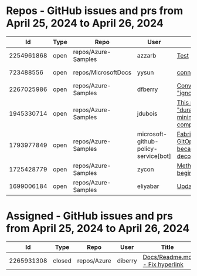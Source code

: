 # Repos - GitHub issues and prs from April 25, 2024 to April 26, 2024
|Id|Type|Repo|User|Title|Date|
|--|--|--|--|--|--|
|2254961868|open|repos/Azure-Samples|azzarb| [Test](https://api.github.com/repos/Azure-Samples/js-e2e-express-server/issues/45)|2024-04-21T08:18:05Z|
|723488556|open|repos/MicrosoftDocs|yysun| [connection.send vs axios](https://api.github.com/repos/MicrosoftDocs/mslearn-advocates.azure-functions-and-signalr/issues/16)|2020-10-16T19:42:14Z|
|2267025986|open|repos/Azure-Samples|dfberry| [Convert eslintignore to eslint "ignores" property](https://api.github.com/repos/Azure-Samples/azure-typescript-e2e-apps/issues/62)|2024-04-27T13:52:38Z|
|1945330714|open|repos/Azure-Samples|jdubois| [This repo doesn't meet the "durable ownership minimums" for Microsoft compliance](https://api.github.com/repos/Azure-Samples/js-e2e/issues/55)|2023-10-16T14:19:48Z|
|1793977849|open|repos/Azure-Samples|microsoft-github-policy-service[bot]| [FabricBot: Onboarding to GitOps.ResourceManagement because of FabricBot decommissioning](https://api.github.com/repos/Azure-Samples/js-e2e/issues/54)|2023-07-07T18:01:49Z|
|1725428779|open|repos/Azure-Samples|zycon| [Method changed to beginStart](https://api.github.com/repos/Azure-Samples/js-e2e/issues/53)|2023-05-25T09:20:31Z|
|1699006184|open|repos/Azure-Samples|eliyabar| [Update create-vm.js](https://api.github.com/repos/Azure-Samples/js-e2e/issues/52)|2023-05-07T10:47:32Z|
# Assigned - GitHub issues and prs from April 25, 2024 to April 26, 2024
|Id|Type|Repo|User|Title|Date|
|--|--|--|--|--|--|
|2265931308|closed|repos/Azure|diberry| [Docs/Readme.md - Fix hyperlink](https://api.github.com/repos/Azure/azure-sdk-for-js/issues/29462)|2024-04-26T14:39:10Z|
